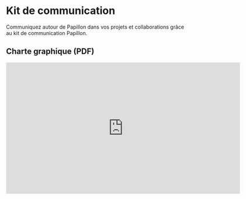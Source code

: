 # Kit de communication
Communiquez autour de Papillon dans vos projets et collaborations grâce au kit de communication Papillon.

## Charte graphique (PDF)
<iframe src="https://logi12-my.sharepoint.com/personal/contact_vincelinise_com/_layouts/15/embed.aspx?UniqueId=6e89b21a-cd3a-401c-985e-84f4fb06f5e1" width="640" height="360" frameborder="0" scrolling="no" allowfullscreen title="Charte Graphique - Papillon (sept. 2023).pdf"></iframe>

